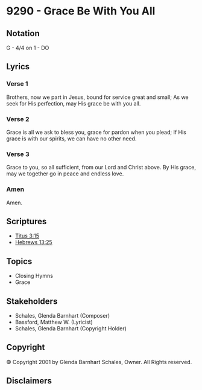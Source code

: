 # 9290 - Grace Be With You All

## Notation

G - 4/4 on 1 - DO

## Lyrics

### Verse 1

Brothers, now we part in Jesus, bound for service great and small; As we seek for His perfection, may His grace be with you all.

### Verse 2

Grace is all we ask to bless you, grace for pardon when you plead; If His grace is with our spirits, we can have no other need.

### Verse 3

Grace to you, so all sufficient, from our Lord and Christ above. By His grace, may we together go in peace and endless love.

### Amen

Amen.


## Scriptures

- [Titus 3:15](https://www.biblegateway.com/passage/?search=Titus%203%3A15)
- [Hebrews 13:25](https://www.biblegateway.com/passage/?search=Hebrews%2013%3A25)

## Topics

- Closing Hymns
- Grace

## Stakeholders

- Schales, Glenda Barnhart (Composer)
- Bassford, Matthew W. (Lyricist)
- Schales, Glenda Barnhart (Copyright Holder)

## Copyright

© Copyright 2001 by Glenda Barnhart Schales, Owner. All Rights reserved.


## Disclaimers


